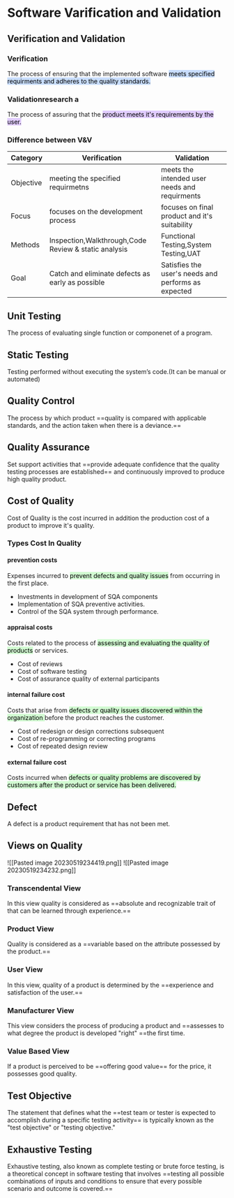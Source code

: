 # Software Varification and Validation
## Verification and Validation

### Verification
The process of ensuring that the implemented software <mark style="background: #ADCCFFA6;">meets specified requirments and adheres to the quality standards.</mark>

### Validationresearch a
The process of assuring that the <mark style="background: #D2B3FFA6;">product meets it's requirements by the user.</mark>

### Difference between V&V

| Category  | Verification                                         | Validation                                          |
| --------- | ---------------------------------------------------- | --------------------------------------------------- |
| Objective | meeting the specified requirmetns                    | meets the intended user needs and requirments       |
| Focus     | focuses on the development process                   | focuses on final product and it's suitability       |
| Methods   | Inspection,Walkthrough,Code Review & static analysis | Functional Testing,System Testing,UAT               |
| Goal      | Catch and eliminate defects as early as possible     | Satisfies the user's needs and performs as expected |

## Unit Testing
The process of evaluating single function or componenet of a program.
## Static Testing
Testing performed without executing the system’s code.(It can be manual or automated)
## Quality Control
The process by which product ==quality is compared with applicable standards, and the action taken when there is a deviance.== 
## Quality Assurance
Set support activities that ==provide adequate confidence that the quality testing processes are established== and continuously improved to produce high quality product.
## Cost of Quality
Cost of Quality is the cost incurred in addition the production cost of a product to improve it's quality.
### Types Cost In Quality
#### prevention costs
Expenses incurred to <mark style="background: #BBFABBA6;">prevent defects and quality issues</mark> from occurring in the first place.
- Investments in development of SQA components
- Implementation of SQA preventive activities.
- Control of the SQA system through performance.
#### appraisal costs
Costs related to the process of <mark style="background: #BBFABBA6;">assessing and evaluating the quality of products</mark> or services.
- Cost of reviews
- Cost of software testing
- Cost of assurance quality of external participants
#### internal failure cost
Costs that arise from <mark style="background: #BBFABBA6;">defects or quality issues discovered within the organization </mark>before the product reaches the customer.
- Cost of redesign or design corrections subsequent
- Cost of re-programming or correcting programs
- Cost of repeated design review
#### external failure cost
Costs incurred when <mark style="background: #BBFABBA6;">defects or quality problems are discovered by customers after the product or service has been delivered.</mark>
 

## Defect
A defect is a product requirement that has not been met.

## Views on Quality
![[Pasted image 20230519234419.png]]
![[Pasted image 20230519234232.png]]
### Transcendental View
In this view quality is considered as ==absolute and recognizable trait of that can be learned through experience.==
### Product View
Quality is considered as a ==variable based on the attribute possessed by the product.==
### User View
In this view, quality of a product is determined by the ==experience and satisfaction of the user.==
### Manufacturer View
This view considers the process of producing a product and ==assesses to what degree the product is developed "right" ==the first time.
### Value Based View
If a product is perceived to be ==offering good value== for the price, it possesses good quality.

## Test Objective
The statement that defines what the ==test team or tester is expected to accomplish during a specific testing activity== is typically known as the "test objective" or "testing objective."

## Exhaustive Testing
Exhaustive testing, also known as complete testing or brute force testing, is a theoretical concept in software testing that involves ==testing all possible combinations of inputs and conditions to ensure that every possible scenario and outcome is covered.==

